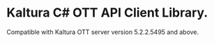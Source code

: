 # Kaltura C# OTT API Client Library.
Compatible with Kaltura OTT server version 5.2.2.5495 and above.
